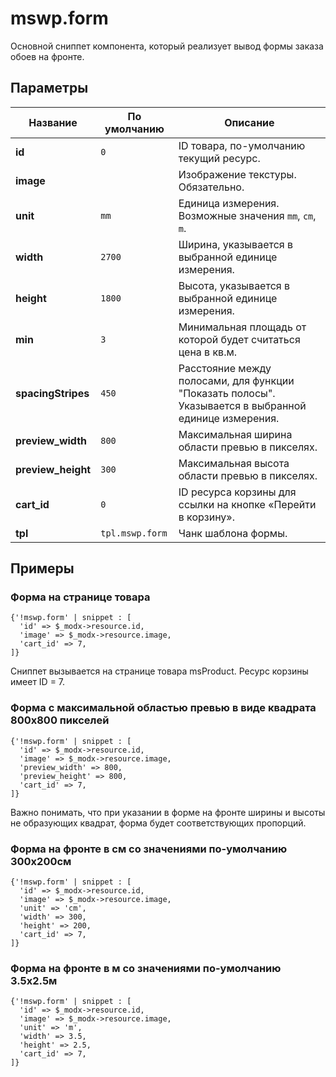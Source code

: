 # mswp.form

Основной сниппет компонента, который реализует вывод формы заказа обоев на фронте.

## Параметры

| Название           | По умолчанию    | Описание                                                                                             |
| ------------------ | --------------- | ---------------------------------------------------------------------------------------------------- |
| **id**             | `0`             | ID товара, по-умолчанию текущий ресурс.                                                              |
| **image**          |                 | Изображение текстуры. Обязательно.                                                                   |
| **unit**           | `mm`            | Единица измерения. Возможные значения `mm`, `cm`, `m`.                                               |
| **width**          | `2700`          | Ширина, указывается в выбранной единице измерения.                                                   |
| **height**         | `1800`          | Высота, указывается в выбранной единице измерения.                                                   |
| **min**            | `3`             | Минимальная площадь от которой будет считаться цена в кв.м.                                          |
| **spacingStripes** | `450`           | Расстояние между полосами, для функции "Показать полосы". Указывается в выбранной единице измерения. |
| **preview_width**  | `800`           | Максимальная ширина области превью в пикселях.                                                       |
| **preview_height** | `300`           | Максимальная высота области превью в пикселях.                                                       |
| **cart_id**        | `0`             | ID ресурса корзины для ссылки на кнопке «Перейти в корзину».                                         |
| **tpl**            | `tpl.mswp.form` | Чанк шаблона формы.                                                                                  |

## Примеры

### Форма на странице товара

```fenom
{'!mswp.form' | snippet : [
  'id' => $_modx->resource.id,
  'image' => $_modx->resource.image,
  'cart_id' => 7,
]}
```

Сниппет вызывается на странице товара msProduct. Ресурс корзины имеет ID = 7.

### Форма с максимальной областью превью в виде квадрата 800x800 пикселей

```fenom
{'!mswp.form' | snippet : [
  'id' => $_modx->resource.id,
  'image' => $_modx->resource.image,
  'preview_width' => 800,
  'preview_height' => 800,
  'cart_id' => 7,
]}
```

Важно понимать, что при указании в форме на фронте ширины и высоты не образующих квадрат, форма будет соответствующих пропорций.

### Форма на фронте в см со значениями по-умолчанию 300x200см

```fenom
{'!mswp.form' | snippet : [
  'id' => $_modx->resource.id,
  'image' => $_modx->resource.image,
  'unit' => 'cm',
  'width' => 300,
  'height' => 200,
  'cart_id' => 7,
]}
```

### Форма на фронте в м со значениями по-умолчанию 3.5x2.5м

```fenom
{'!mswp.form' | snippet : [
  'id' => $_modx->resource.id,
  'image' => $_modx->resource.image,
  'unit' => 'm',
  'width' => 3.5,
  'height' => 2.5,
  'cart_id' => 7,
]}
```
